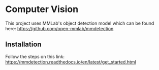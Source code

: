 # Computer Vision

This project uses MMLab's object detection model which can be found here:
https://github.com/open-mmlab/mmdetection

## Installation

Follow the steps on this link:
https://mmdetection.readthedocs.io/en/latest/get_started.html
